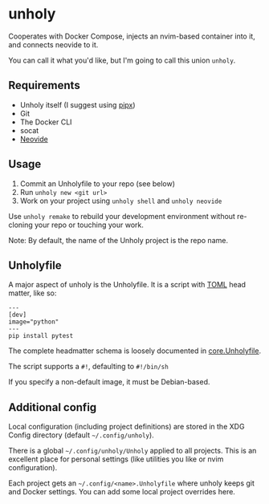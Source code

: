 # unholy

Cooperates with Docker Compose, injects an nvim-based container
into it, and connects neovide to it.

You can call it what you'd like, but I'm going to call this union `unholy`.

## Requirements

- Unholy itself (I suggest using [pipx](https://pypa.github.io/pipx/))
- Git
- The Docker CLI
- socat
- [Neovide](https://neovide.dev/)

## Usage

1. Commit an Unholyfile to your repo (see below)
2. Run `unholy new <git url>`
3. Work on your project using `unholy shell` and `unholy neovide`

Use `unholy remake` to rebuild your development environment without
re-cloning your repo or touching your work.

Note: By default, the name of the Unholy project is the repo name.

## Unholyfile

A major aspect of unholy is the Unholyfile. It is a script with
[TOML](https://toml.io/en/) head matter, like so:

```
---
[dev]
image="python"
---
pip install pytest
```

The complete headmatter schema is loosely documented in
[core.Unholyfile](https://github.com/AstraLuma/unholy/blob/trunk/unholy/core.Unholyfile).

The script supports a `#!`, defaulting to `#!/bin/sh`

If you specify a non-default image, it must be Debian-based.

## Additional config

Local configuration (including project definitions) are stored in the XDG
Config directory (default `~/.config/unholy`).

There is a global `~/.config/unholy/Unholy` applied to all projects. This is
an excellent place for personal settings (like utilities you like or nvim
configuration).

Each project gets an `~/.config/<name>.Unholyfile` where unholy keeps git and
Docker settings. You can add some local project overrides here.
